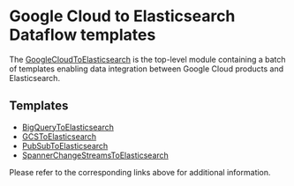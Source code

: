 # Google Cloud to Elasticsearch Dataflow templates

The [GoogleCloudToElasticsearch](/googlecloud-to-elasticsearch)
is the top-level module containing a batch
of templates enabling data integration between Google Cloud products and Elasticsearch.

## Templates
* [BigQueryToElasticsearch](docs/BigQueryToElasticsearch/README.md)
* [GCSToElasticsearch](docs/GCSToElasticsearch/README.md)
* [PubSubToElasticsearch](docs/PubSubToElasticsearch/README.md)
* [SpannerChangeStreamsToElasticsearch](docs/SpannerChangeStreamsToElasticsearch/README.md)

Please refer to the corresponding links above for additional information.
